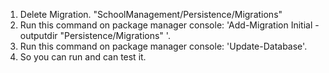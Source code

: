 1. Delete Migration. "SchoolManagement/Persistence/Migrations"
2. Run this command on package manager console: 'Add-Migration Initial -outputdir "Persistence/Migrations" '.
3. Run this command on package manager console: 'Update-Database'.
4. So you can run and can test it.